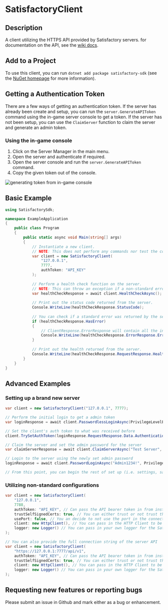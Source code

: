 # SatisfactoryClient
## Description
A client utilizing the HTTPS API provided by Satisfactory servers. for documentation on the API, see the [wiki docs](https://satisfactory.wiki.gg/wiki/Dedicated_servers/HTTPS_API). 

## Add to a Project
To use this client, you can run `dotnet add package satisfactory-sdk` (see the [NuGet homepage](https://www.nuget.org/packages/satisfactory-sdk/) for more information).


## Getting a Authentication Token
There are a few ways of getting an authentication token. If the server has already been create and setup, you can run the `server.GenerateAPIToken` command using the in-game server console to get a token. If the server has not been setup, you can use the `ClaimServer` function to claim the server and generate an admin token.

### Using the in-game console 
1. Click on the Server Manager in the main menu.
2. Open the server and authenticate if required.
3. Open the server console and run the `server.GenerateAPIToken` command.
4. Copy the given token out of the console.

![generating token from in-game console](https://i.imgur.com/tvrydbX.png "Generating token from in-game consolve")

## Basic Example
```csharp
using SatisfactorySdk;

namespace ExampleApplication
{
	public class Program
	{
		public static async void Main(string[] args)
		{
			// Instantiate a new client. 
			// NOTE: This does not perform any commands nor test the connection to the server.
			var client = new SatisfactoryClient(
				"127.0.0.1",
				7777,
				authToken: "API_KEY"
			);
			
			// Perform a health check function on the server.
			// NOTE: This can throw an exception if a non-standard error occurs (e.g. Timeout, SSL, etc.)
			var healthCheckResponse = await client.HealthCheckAsync();
			
			// Print out the status code returned from the server.
			Console.WriteLine(healthCheckResponse.StatusCode);
			
			// You can check if a standard error was returned by the server (status code will still be 200).
			if (healthCheckResponse.HasError) 
			{
				// ClientResponse.ErrorResponse will contain all the information about the error.
				Console.WriteLine(healthCheckResponse.ErrorResponse.ErrorCode);
			}
			
			// Print out the health returned from the server.
			Console.WriteLine(healthCheckResponse.RequestResponse.Health);
		}
	}
}
```

## Advanced Examples
### Setting up a brand new server
```csharp
var client = new SatisfactoryClient("127.0.0.1", 7777);

// Perform the initial login to get a admin token
var loginResponse = await client.PasswordlessLoginAsync(PrivilegeLevelEnum.InitialAdmin);

// Set the client's auth token to what was received before
client.TrySetAuthToken(loginResponse.RequestResponse.Data.AuthenticationToken);

// Claim the server and set the admin password for the server
var claimServerResponse = await client.ClaimServerAsync("Test Server", "Admin1234!");

// Login to the server using the newly set admin password
loginResponse = await client.PasswordLoginAsync("Admin1234!", PrivilegeLevelEnum.Administrator);

// From this point, you can begin the rest of set up (i.e. settings, saves, sessions, etc.)
```

### Utilizing non-standard configurations
```csharp
var client = new SatisfactoryClient(
	"127.0.0.1",
	7788,
	authToken: "API_KEY", // Can pass the API bearer token in from instatiation rather than performing a login
	trustSelfSignedCerts: true, // You can either trust or not trust the self-signed certificates
	usePort: false, // You an decide to not use the port in the connection string (i.e. https://127.0.0.1/api/v1)
	client: new HttpClient(), // You can pass in the HTTP Client to be used by the Satisfactory Client (allows mocked responses for unit testing)
	logger: new Logger() // You can pass in your own logger for the Satisfactory Client to use
);

// You can also provide the full connection string of the server API
var client = new SatisfactoryClient(
	"https://127.0.0.1:7777/api/v1",
	authToken: "API_KEY", // Can pass the API bearer token in from instatiation rather than performing a login
	trustSelfSignedCerts: true, // You can either trust or not trust the self-signed certificates
	client: new HttpClient(), // You can pass in the HTTP Client to be used by the Satisfactory Client (allows mocked responses for unit testing)
	logger: new Logger() // You can pass in your own logger for the Satisfactory Client to use
);
```

## Requesting new features or reporting bugs
Please submit an issue in Github and mark either as a bug or enhancement.

